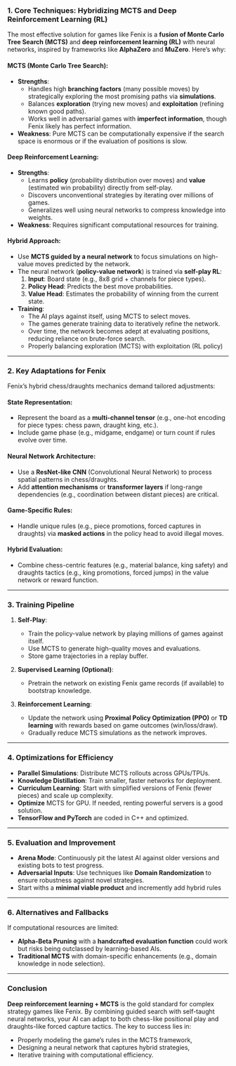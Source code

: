 
### **1. Core Techniques: Hybridizing MCTS and Deep Reinforcement Learning (RL)**
The most effective solution for games like Fenix is a **fusion of Monte Carlo Tree Search (MCTS)** and **deep reinforcement learning (RL)** with neural networks, inspired by frameworks like **AlphaZero** and **MuZero**. Here’s why:

#### **MCTS (Monte Carlo Tree Search)**:
- **Strengths**: 
  - Handles high **branching factors** (many possible moves) by strategically exploring the most promising paths via **simulations**.
  - Balances **exploration** (trying new moves) and **exploitation** (refining known good paths).
  - Works well in adversarial games with **imperfect information**, though Fenix likely has perfect information.
- **Weakness**: Pure MCTS can be computationally expensive if the search space is enormous or if the evaluation of positions is slow.

#### **Deep Reinforcement Learning**:
- **Strengths**:
  - Learns **policy** (probability distribution over moves) and **value** (estimated win probability) directly from self-play.
  - Discovers unconventional strategies by iterating over millions of games.
  - Generalizes well using neural networks to compress knowledge into weights.
- **Weakness**: Requires significant computational resources for training.

#### **Hybrid Approach**:
- Use **MCTS guided by a neural network** to focus simulations on high-value moves predicted by the network.
- The neural network (**policy-value network**) is trained via **self-play RL**:
  1. **Input**: Board state (e.g., 8x8 grid + channels for piece types).
  2. **Policy Head**: Predicts the best move probabilities.
  3. **Value Head**: Estimates the probability of winning from the current state.
- **Training**:
  - The AI plays against itself, using MCTS to select moves.
  - The games generate training data to iteratively refine the network.
  - Over time, the network becomes adept at evaluating positions, reducing reliance on brute-force search.
  - Properly balancing exploration (MCTS) with exploitation (RL policy)

---

### **2. Key Adaptations for Fenix**
Fenix’s hybrid chess/draughts mechanics demand tailored adjustments:

#### **State Representation**:
- Represent the board as a **multi-channel tensor** (e.g., one-hot encoding for piece types: chess pawn, draught king, etc.).
- Include game phase (e.g., midgame, endgame) or turn count if rules evolve over time.

#### **Neural Network Architecture**:
- Use a **ResNet-like CNN** (Convolutional Neural Network) to process spatial patterns in chess/draughts.
- Add **attention mechanisms** or **transformer layers** if long-range dependencies (e.g., coordination between distant pieces) are critical.

#### **Game-Specific Rules**:
- Handle unique rules (e.g., piece promotions, forced captures in draughts) via **masked actions** in the policy head to avoid illegal moves.

#### **Hybrid Evaluation**:
- Combine chess-centric features (e.g., material balance, king safety) and draughts tactics (e.g., king promotions, forced jumps) in the value network or reward function.

---

### **3. Training Pipeline**
1. **Self-Play**:
   - Train the policy-value network by playing millions of games against itself.
   - Use MCTS to generate high-quality moves and evaluations.
   - Store game trajectories in a replay buffer.

2. **Supervised Learning (Optional)**:
   - Pretrain the network on existing Fenix game records (if available) to bootstrap knowledge.

3. **Reinforcement Learning**:
   - Update the network using **Proximal Policy Optimization (PPO)** or **TD learning** with rewards based on game outcomes (win/loss/draw).
   - Gradually reduce MCTS simulations as the network improves.

---

### **4. Optimizations for Efficiency**
- **Parallel Simulations**: Distribute MCTS rollouts across GPUs/TPUs.
- **Knowledge Distillation**: Train smaller, faster networks for deployment.
- **Curriculum Learning**: Start with simplified versions of Fenix (fewer pieces) and scale up complexity.
- **Optimize** MCTS for GPU. If needed, renting powerful servers is a good solution.
- **TensorFlow and PyTorch** are coded in C++ and optimized.

---

### **5. Evaluation and Improvement**
- **Arena Mode**: Continuously pit the latest AI against older versions and existing bots to test progress.
- **Adversarial Inputs**: Use techniques like **Domain Randomization** to ensure robustness against novel strategies.
- Start withs a **minimal viable product** and incremently add hybrid rules

---

### **6. Alternatives and Fallbacks**
If computational resources are limited:
- **Alpha-Beta Pruning** with a **handcrafted evaluation function** could work but risks being outclassed by learning-based AIs.
- **Traditional MCTS** with domain-specific enhancements (e.g., domain knowledge in node selection).

---

### **Conclusion**
**Deep reinforcement learning + MCTS** is the gold standard for complex strategy games like Fenix. By combining guided search with self-taught neural networks, your AI can adapt to both chess-like positional play and draughts-like forced capture tactics. The key to success lies in:
- Properly modeling the game’s rules in the MCTS framework,
- Designing a neural network that captures hybrid strategies,
- Iterative training with computational efficiency. 

